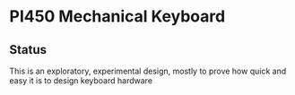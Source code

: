 # PI450 Mechanical Keyboard #

## Status ##
This is an exploratory, experimental design,
mostly to prove how quick and easy it is to design
keyboard hardware
